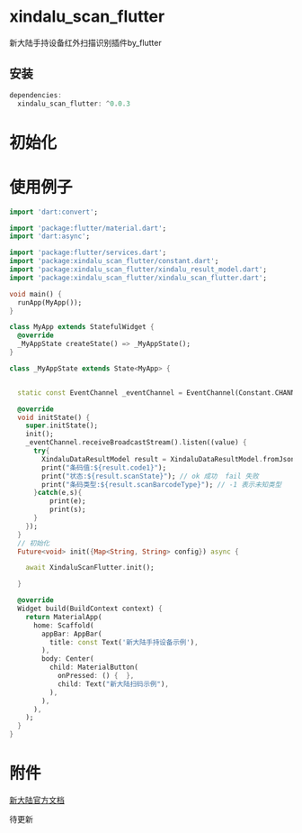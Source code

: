 # xindalu_scan_flutter

新大陆手持设备红外扫描识别插件by_flutter

## 安装
```dart
dependencies:
  xindalu_scan_flutter: ^0.0.3
```

# 初始化


# 使用例子
```dart
import 'dart:convert';

import 'package:flutter/material.dart';
import 'dart:async';

import 'package:flutter/services.dart';
import 'package:xindalu_scan_flutter/constant.dart';
import 'package:xindalu_scan_flutter/xindalu_result_model.dart';
import 'package:xindalu_scan_flutter/xindalu_scan_flutter.dart';

void main() {
  runApp(MyApp());
}

class MyApp extends StatefulWidget {
  @override
  _MyAppState createState() => _MyAppState();
}

class _MyAppState extends State<MyApp> {


  static const EventChannel _eventChannel = EventChannel(Constant.CHANNEL_NAME);

  @override
  void initState() {
    super.initState();
    init();
    _eventChannel.receiveBroadcastStream().listen((value) {
      try{
        XindaluDataResultModel result = XindaluDataResultModel.fromJson(json.decode(value));
        print("条码值:${result.code1}");
        print("状态:${result.scanState}"); // ok 成功  fail 失败
        print("条码类型:${result.scanBarcodeType}"); // -1 表示未知类型
      }catch(e,s){
          print(e);
          print(s);
      }
    });
  }
  // 初始化
  Future<void> init({Map<String, String> config}) async {

    await XindaluScanFlutter.init();

  }

  @override
  Widget build(BuildContext context) {
    return MaterialApp(
      home: Scaffold(
        appBar: AppBar(
          title: const Text('新大陆手持设备示例'),
        ),
        body: Center(
          child: MaterialButton(
            onPressed: () {  },
            child: Text("新大陆扫码示例"),
          ),
        ),
      ),
    );
  }
}

```



# 附件
[新大陆官方文档](http://www.nlscan.com/UpLoad/Video/%E6%96%B0%E5%A4%A7%E9%99%86Android%E6%97%A0%E7%BA%BF%E6%95%B0%E6%8D%AE%E7%BB%88%E7%AB%AF%E8%BD%AF%E4%BB%B6%E5%BC%80%E5%8F%91%E6%8C%87%E5%8D%97-V1.4.pdf)

待更新
